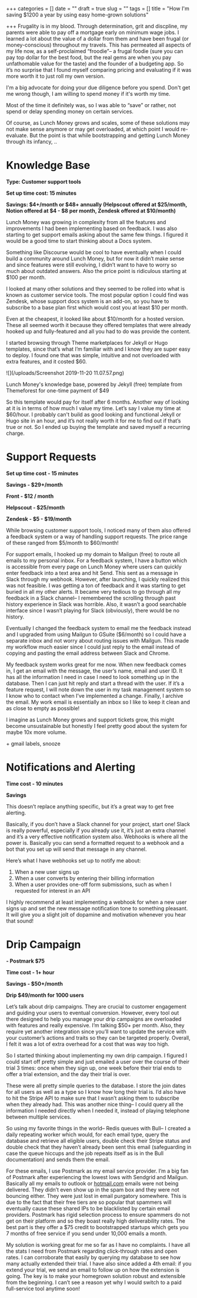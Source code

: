 +++
categories = []
date = ""
draft = true
slug = ""
tags = []
title = "How I'm saving $1200 a year by using easy home-grown solutions"

+++
Frugality is in my blood. Through determination, grit and discpline, my parents were able to pay off a mortgage early on minimum wage jobs. I learned a lot about the value of a dollar from them and have been frugal (or money-conscious) throughout my travels. This has permeated all aspects of my life now, as a self-proclaimed “froodie”– a frugal foodie (sure you can pay top dollar for the best food, but the real gems are when you pay unfathomable value for the taste) and the founder of a budgeting app. So it’s no surprise that I found myself comparing pricing and evaluating if it was more worth it to just roll my own version.

I'm a big advocate for doing your due diligence before you spend. Don't get me wrong though, I am willing to spend money if it's worth my time.

Most of the time it definitely was, so I was able to “save” or rather, not spend or delay spending money on certain services.

Of course, as Lunch Money grows and scales, some of these solutions may not make sense anymore or may get overloaded, at which point I would re-evaluate. But the point is that while bootstrapping and getting Lunch Money through its infancy, ..

# Knowledge Base

**Type: Customer support tools**

**Set up time cost: 15 minutes**

**Savings: $4+/month or $48+ annually (Helpscout offered at $25/month, Notion offered at $4 - $8 per month, Zendesk offered at $10/month)**

Lunch Money was growing in complexity from all the features and improvements I had been implementing based on feedback. I was also starting to get support emails asking about the same few things. I figured it would be a good time to start thinking about a Docs system.

Something like Discourse would be cool to have eventually when I could build a community around Lunch Money, but for now it didn’t make sense and since features were still evolving, I didn’t want to have to worry so much about outdated answers. Also the price point is ridiculous starting at $100 per month.

I looked at many other solutions and they seemed to be rolled into what is known as customer service tools. The most popular option I could find was Zendesk, whose support docs system is an add-on, so you have to subscribe to a base plan first which would cost you at least $10 per month.

Even at the cheapest, it looked like about $10/month for a hosted version. These all seemed worth it because they offered templates that were already hooked up and fully-featured and all you had to do was provide the content.

I started browsing through Theme marketplaces for Jekyll or Hugo templates, since that’s what I’m familiar with and I know they are super easy to deploy. I found one that was simple, intuitive and not overloaded with extra features, and it costed $60.

![](/uploads/Screenshot 2019-11-20 11.07.57.png)

<span class="caption">Lunch Money's knowledge base, powered by Jekyll (free) template from Themeforest for one-time payment of $49</span>

So this template would pay for itself after 6 months. Another way of looking at it is in terms of how much I value my time. Let’s say I value my time at $60/hour. I probably can't build as good looking and functional Jekyll or Hugo site in an hour, and it’s not really worth it for me to find out if that’s true or not. So I ended up buying the template and saved myself a recurring charge.

# Support Requests

**Set up time cost - 15 minutes**

**Savings - $29+/month**

**Front - $12 / month**

**Helpscout - $25/month**

**Zendesk - $5 - $19/month**

While browsing customer support tools, I noticed many of them also offered a feedback system or a way of handling support requests. The price range of these ranged from $5/month to $60/month!

For support emails, I hooked up my domain to Mailgun (free) to route all emails to my personal inbox. For a feedback system, I have a button which is accessible from every page on Lunch Money where users can quickly enter feedback into a text area and hit Send. This sent as a message in Slack through my webhook. However, after launching, I quickly realized this was not feasible. I was getting a ton of feedback and it was starting to get buried in all my other alerts. It became very tedious to go through all my feedback in a Slack channel– I remembered the scrolling through past history experience in Slack was horrible. Also, it wasn’t a good searchable interface since I wasn’t playing for Slack (obviously), there would be no history.

Eventually I changed the feedback system to email me the feedback instead and I upgraded from using Mailgun to GSuite ($6/month) so I could have a separate inbox and not worry about routing issues with Mailgun. This made my workflow much easier since I could just reply to the email instead of copying and pasting the email address between Slack and Chrome.

My feedback system works great for me now. When new feedback comes in, I get an email with the message, the user’s name, email and user ID. It has all the information I need in case I need to look something up in the database. Then I can just hit reply and start a thread with the user. If it’s a feature request, I will note down the user in my task management system so I know who to contact when I’ve implemented a change. Finally, I archive the email. My work email is essentially an inbox so I like to keep it clean and as close to empty as possible!

I imagine as Lunch Money grows and support tickets grow, this might become unsustainable but honestly I feel pretty good about the system for maybe 10x more volume.

\+ gmail labels, snooze

# Notifications and Alerting

**Time cost - 10 minutes**

**Savings**

This doesn’t replace anything specific, but it’s a great way to get free alerting.

Basically, if you don’t have a Slack channel for your project, start one! Slack is really powerful, especially if you already use it, it’s just an extra channel and it’s a very effective notification system also. Webhooks is where all the power is. Basically you can send a formatted request to a webhook and a bot that you set up will send that message in any channel.

Here’s what I have webhooks set up to notify me about:

1. When a new user signs up
2. When a user converts by entering their billing information
3. When a user provides one-off form submissions, such as when I requested for interest in an API

I highly recommend at least implementing a webhook for when a new user signs up and set the new message notification tone to something pleasant. It will give you a slight jolt of dopamine and motivation whenever you hear that sound!

# Drip Campaign

**- Postmark $75**

**Time cost - 1+ hour**

**Savings - $50+/month**

**Drip $49/month for 1000 users**

Let’s talk about drip campaigns. They are crucial to customer engagement and guiding your users to eventual conversion. However, every tool out there designed to help you manage your drip campaigns are overloaded with features and really expensive. I’m talking $50+ per month. Also, they require yet another integration since you’ll want to update the service with your customer’s actions and traits so they can be targeted properly. Overall, I felt it was a lot of extra overhead for a cost that was way too high.

So I started thinking about implementing my own drip campaign. I figured I could start off pretty simple and just emailed a user over the course of their trial 3 times: once when they sign up, one week before their trial ends to offer a trial extension, and the day their trial is over.

These were all pretty simple queries to the database. I store the join dates for all users as well as a type so I know how long their trial is. I’d also have to hit the Stripe API to make sure that I wasn’t asking them to subscribe when they already had. This was another nice thing– I could query all the information I needed directly when I needed it, instead of playing telephone between multiple services.

So using my favorite things in the world– Redis queues with Bull– I created a daily repeating worker which would, for each email type, query the database and retrieve all eligible users, double check their Stripe status and double check that they haven’t already been sent this email (safeguarding in case the queue hiccups and the job repeats itself as is in the Bull documentation) and sends them the email.

For these emails, I use Postmark as my email service provider. I’m a big fan of Postmark after experiencing the lowest lows with Sendgrid and Mailgun. Basically all my emails to outlook or [hotmail.com](http://hotmail.com) emails were not being delivered. They didn’t even show up in the spam box and they were not bouncing either. They were just lost in email purgatory somewhere. This is due to the fact that their free tiers are so popular that spammers will eventually cause these shared IPs to be blacklisted by certain email providers. Postmark has rigid selection process to ensure spammers do not get on their platform and so they boast really high deliverability rates. The best part is they offer a $75 credit to bootstrapped startups which gets you 7 months of free service if you send under 10,000 emails a month.

My solution is working great for me so far as I have no complaints. I have all the stats I need from Postmark regarding click-through rates and open rates. I can corroborate that easily by querying my database to see how many actually extended their trial. I have also since added a 4th email: if you extend your trial, we send an email to follow up on how the extension is going. The key is to make your homegrown solution robust and extensible from the beginning. I can’t see a reason yet why I would switch to a paid full-service tool anytime soon!